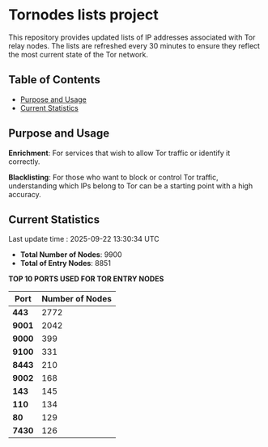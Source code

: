 # Tornodes lists project

This repository provides updated lists of IP addresses associated with Tor relay nodes. The lists are refreshed every 30 minutes to ensure they reflect the most current state of the Tor network.

## Table of Contents

- [Purpose and Usage](#purpose-and-usage)
- [Current Statistics](#current-statistics)


## Purpose and Usage

**Enrichment**: For services that wish to allow Tor traffic or identify it correctly.

**Blacklisting**: For those who want to block or control Tor traffic, understanding which IPs belong to Tor can be a starting point with a high accuracy.

## Current Statistics

Last update time : 2025-09-22 13:30:34 UTC

- **Total Number of Nodes**: 9900
- **Total of Entry Nodes**: 8851

**TOP 10 PORTS USED FOR TOR ENTRY NODES**

| **Port** | **Number of Nodes** |
|------|-----------------|
| **443**   | 2772  |
| **9001**   | 2042  |
| **9000**   | 399  |
| **9100**   | 331  |
| **8443**   | 210  |
| **9002**   | 168  |
| **143**   | 145  |
| **110**   | 134  |
| **80**   | 129  |
| **7430**   | 126  |

